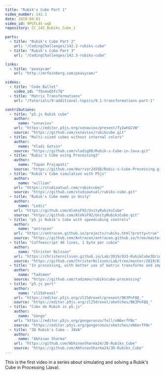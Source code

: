 ```yaml
---
title: "Rubik's Cube Part 1"
video_number: 142.1
date: 2019-04-01
video_id: 9PGfL4t-uqE
repository: CC_142_Rubiks_Cube_1

parts:
  - title: "Rubik's Cube Part 2"
    url: "/CodingChallenges/142.2-rubiks-cube"
  - title: "Rubik's Cube Part 3"
    url: "/CodingChallenges/142.3-rubiks-cube"

links:
  - title: "peasycam"
    url: "http://mrfeinberg.com/peasycam/"

videos:
  - title: "Code Bullet"
    video_id: "f9smvQ5fc7Q"
  - title: "Matrix Transformations"
    url: "/Tutorials/9-additional-topics/9.1-transformations-part-1"

contributions:
  - title: "p5.js Rubik cube"
    author:
      name: "xxnavixx"
    url: "https://editor.p5js.org/xxnavixx/present/TyIwhGCVW"
    source: "https://github.com/xxnavixx/rubikcube.git"
  - title: "Multi-sized cubes without internal colors"
    author:
      name: "Vladi Gotsin"
    source: "https://github.com/vladig98/Rubik-s-Cube-in-Java.git"
  - title: "Rubic's Cube using Processing3"
    author:
      name: "Tapan Prajapati"
    source: "https://github.com/Warrior24598/Rubic-s-Cube-Processing.git"
  - title: "Rubik's Cube simulation with P5js"
    author:
      name: "willian"
    url: "https://studioatual.com/rubikcube/"
    source: "https://github.com/studioatual/rubiks-cube.git"
  - title: "Rubik's Cube made in Unity"
    author:
      name: "Ledii"
    url: "https://github.com/AleksF92/UnityRubiksCube"
    source: "https://github.com/AleksF92/UnityRubiksCube.git"
  - title: "p5.js Rubik's Cube with speedcubing controls"
    author:
      name: "antracen"
    url: "https://antracen.github.io/projects/rubiks.html?pretty=true"
    source: "https://github.com/Antracen/antracen.github.io/tree/master/projects/rubiks"
  - title: "Coffeescript 46 lines, 1 byte per cubie"
    author:
      name: "Christer Nilsson"
    url: "https://christernilsson.github.io/Lab/2019/033-RubikCube3D/index.html"
    source: "https://github.com/ChristerNilsson/Lab/tree/master/2019/033-RubikCube3D/coffee"
  - title: "In processing, with better use of matrix transforms and improved controls"
    author:
      name: "Tadimon"
    source: "https://github.com/tadimon/rubikscube-processing"
  - title: "p5.js port"
    author:
      name: "zl25drexel"
    url: "https://editor.p5js.org/zl25drexel/present/9K3PnFQQ_"
    source: "https://editor.p5js.org/zl25drexel/sketches/9K3PnFQQ_"
  - title: "Cubo de Rubik in p5.js"
    author:
      name: "Gongo"
    url: "https://editor.p5js.org/gongoronzo/full/oN6erfFNc"
    source: "https://editor.p5js.org/gongoronzo/sketches/oN6erfFNc"
  - title: "3D Rubik's Cube - JAVA"
    author:
      name: "Abhinav Sharma"
    url: "https://github.com/AbhinavSharma24/3D-Rubiks_Cube"
    source: "https://github.com/AbhinavSharma24/3D-Rubiks_Cube"
---
```


This is the first video in a series about simulating and solving a Rubik's Cube in Processing (Java).
